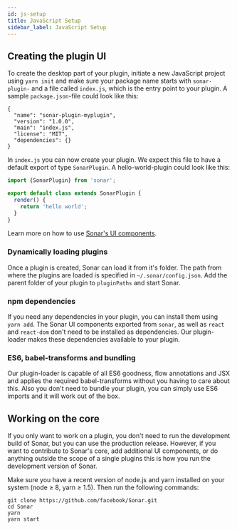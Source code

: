 ```yaml
---
id: js-setup
title: JavaScript Setup
sidebar_label: JavaScript Setup
---
```


## Creating the plugin UI

To create the desktop part of your plugin, initiate a new JavaScript project using `yarn init` and make sure your package name starts with `sonar-plugin-` and a file called `index.js`, which is the entry point to your plugin. A sample `package.json`-file could look like this:

```
{
  "name": "sonar-plugin-myplugin",
  "version": "1.0.0",
  "main": "index.js",
  "license": "MIT",
  "dependencies": {}
}
```

In `index.js` you can now create your plugin. We expect this file to have a default export of type `SonarPlugin`. A hello-world-plugin could look like this:

```js
import {SonarPlugin} from 'sonar';

export default class extends SonarPlugin {
  render() {
    return 'hello world';
  }
}
```

Learn more on how to use [Sonar's UI components](ui-components.md).

### Dynamically loading plugins

Once a plugin is created, Sonar can load it from it's folder. The path from where the plugins are loaded is specified in `~/.sonar/config.json`. Add the parent folder of your plugin to `pluginPaths` and start Sonar.

### npm dependencies

If you need any dependencies in your plugin, you can install them using `yarn add`. The Sonar UI components exported from `sonar`, as well as `react` and `react-dom` don't need to be installed as dependencies. Our plugin-loader makes these dependencies available to your plugin.

### ES6, babel-transforms and bundling

Our plugin-loader is capable of all ES6 goodness, flow annotations and JSX and applies the required babel-transforms without you having to care about this. Also you don't need to bundle your plugin, you can simply use ES6 imports and it will work out of the box.

## Working on the core

If you only want to work on a plugin, you don't need to run the development build of Sonar, but you can use the production release. However, if you want to contribute to Sonar's core, add additional UI components, or do anything outside the scope of a single plugins this is how you run the development version of Sonar.

Make sure you have a recent version of node.js and yarn installed on your system (node ≥ 8, yarn ≥ 1.5). Then run the following commands:

```
git clone https://github.com/facebook/Sonar.git
cd Sonar
yarn
yarn start
```
